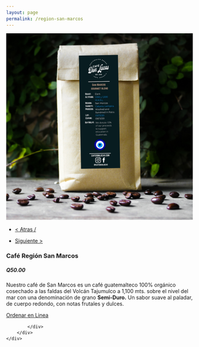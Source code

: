 ```yaml
---
layout: page
permalink: /region-san-marcos
---
```

<div class="region">
	<div class="container">
		<div class="row">
			<div class="col-md-8 col-xs-12">
				<img class="img-responsive" src="/images/sanmarcos.jpg">
			</div>
			<div class="col-md-4 col-xs-12">
				<ul>
				<li><a href="/moccha-blend"><p> < Atras /</p></a> </li>
				<li> <a href="/region-huehuetenango"><p> Siguiente > </p></a> </li>
				</ul>
				<h3>Caf&eacute; Regi&oacute;n San Marcos</h3>
				<h5><strong>Q50.00</strong></h5>
				<p>Nuestro café de San Marcos es un café guatemalteco 100% orgánico cosechado a las faldas del Volcán Tajumulco a 1,100 mts. sobre el nivel del mar con una denominación de grano <strong>Semi-Duro.</strong> Un sabor suave al paladar, de cuerpo redondo, con notas frutales y dulces. </p>
				<a href="/orden-en-linea" id="button">Ordenar en Linea</a>

			</div>
		</div>
	</div>
</div>